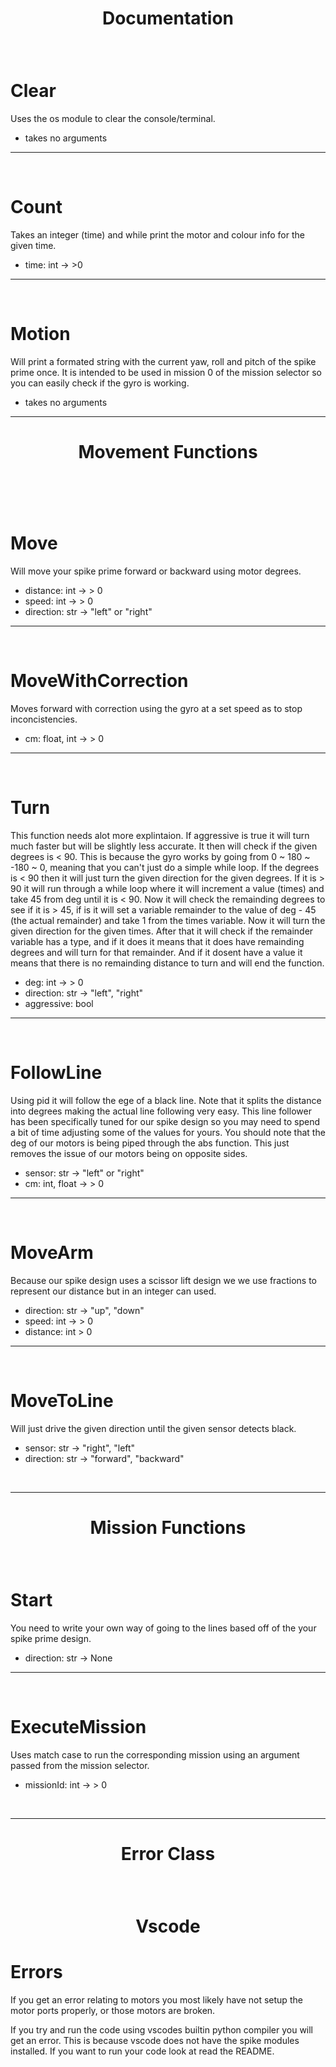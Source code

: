 
<h1 align="center">Documentation <h3>

<br>

# Clear
Uses the os module to clear the console/terminal.

- takes no arguments

---

<br>

# Count
Takes an integer (time) and while print the motor and colour info for the given time.

- time: int -> >0

---
<br>

# Motion
Will print a formated string with the current yaw, roll and pitch of the spike prime once. It is intended to be used in mission 0 of the mission selector so you can easily check if the gyro is working.

- takes no arguments

---

<h1 align="center">Movement Functions <h1>

<br>

# Move
Will move your spike prime forward or backward using motor degrees.

- distance: int -> > 0
- speed: int -> > 0
- direction: str -> "left" or "right"

---
<br>

# MoveWithCorrection
Moves forward with correction using the gyro at a set speed as to stop inconcistencies.

- cm: float, int -> > 0

---
<br>

# Turn
This function needs alot more explintaion. If aggressive is true it will turn much faster but will be slightly less accurate. It then will check if the given degrees is < 90. This is because the gyro works by going from 0 ~ 180 ~ -180 ~ 0, meaning that you can't just do a simple while loop. If the degrees is < 90 then it will just turn the given direction for the given degrees. If it is > 90 it will run through a while loop where it will increment a value (times) and take 45 from deg until it is < 90. Now it will check the remainding degrees to see if it is > 45, if is it will set a variable remainder to the value of deg - 45 (the actual remainder) and take 1 from the times variable. Now it will turn the given direction for the given times. After that it will check if the remainder variable has a type, and if it does it means that it does have remainding degrees and will turn for that remainder. And if it dosent have a value it means that there is no remainding distance to turn and will end the function.


- deg: int -> > 0
- direction: str -> "left", "right"
- aggressive: bool

---
<br>

# FollowLine
Using pid it will follow the ege of a black line. Note that it splits the distance into degrees making the actual line following very easy. This line follower has been specifically tuned for our spike design so you may need to spend a bit of time adjusting some of the values for yours. You should note that the deg of our motors is being piped through the abs function. This just removes the issue of our motors being on opposite sides.

- sensor: str -> "left" or "right"
- cm: int, float -> > 0
---
<br>

# MoveArm
Because our spike design uses a scissor lift design we we use fractions to represent our distance but in an integer can used.

- direction: str -> "up", "down"
- speed: int -> > 0
- distance: int > 0

---
<br>

# MoveToLine
Will just drive the given direction until the given sensor detects black.

- sensor: str -> "right", "left"
- direction: str -> "forward", "backward"

<br>

---
<h1 align="center">Mission Functions <h3>

<br>

# Start
You need to write your own way of going to the lines based off of the your spike prime design.

- direction: str -> None

---
<br>

# ExecuteMission
Uses match case to run the corresponding mission using an argument passed from the mission selector.

- missionId: int -> > 0

<br>

---
<h1 align="center">Error Class <h3>
<br>

<h1 align="center">Vscode<h3>

# Errors

If you get an error relating to motors you most likely have not setup the motor ports properly, or those motors are broken. 

If you try and run the code using vscodes builtin python compiler you will get an error.
This is because vscode does not have the spike modules installed.
If you want to run your code look at read the README.

